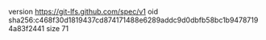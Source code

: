 version https://git-lfs.github.com/spec/v1
oid sha256:c468f30d1819437cd874171488e6289addc9d0dbfb58bc1b94787194a83f2441
size 71
